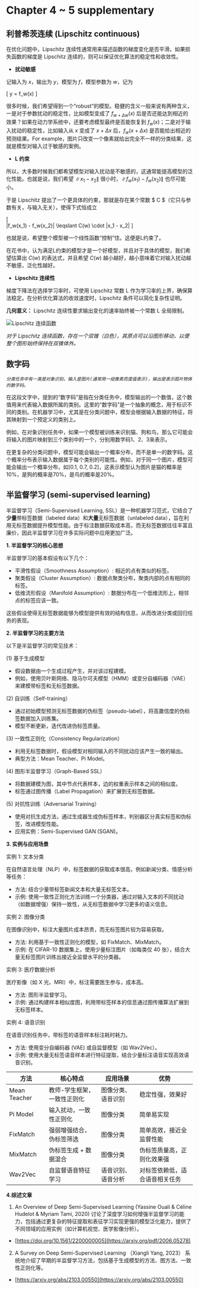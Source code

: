 # Chapter 4 ~ 5 supplementary

## 利普希茨连续 (Lipschitz continuous)

在优化问题中，Lipschitz 连续性通常用来描述函数的梯度变化是否平滑。如果损失函数的梯度是 Lipschitz 连续的，则可以保证优化算法的稳定性和收敛性。

- **扰动敏感**

记输入为 $x$，输出为 $y$，模型为 $f$，模型参数为 $w$，记为

\[ y = f_w(x) \] 

很多时候，我们希望得到一个“robust”的模型。稳健的含义一般来说有两种含义，一是对于参数扰动的稳定性，比如模型变成了 $f_{w+\Delta w}(x)$ 后是否还能达到相近的效果？如果在动力学系统中，还要考虑模型最终是否能恢复到 $f_w(x)$；二是对于输入扰动的稳定性，比如输入从 $x$ 变成了 $x + \Delta x$ 后，$f_w(x + \Delta x)$ 是否能给出相近的预测结果。For example，图片只改变一个像素就给出完全不一样的分类结果，这就是模型对输入过于敏感的案例。

- **L 约束**

所以，大多数时候我们都希望模型对输入扰动是不敏感的，这通常能提高模型的泛化性能。也就是说，我们希望 $\|x_1-x_2\|$ 很小时，$\|f_w(x_1) - f_w(x_2)\|$ 也尽可能小。

于是 Lipschitz 提出了一个更具体的约束，那就是存在某个常数 $ C $（它只与参数有关，与输入无关），使得下式恒成立

\[  
\|f_w(x_1) - f_w(x_2)\| \leqslant C(w) \cdot \|x_1 - x_2\| \]

也就是说，希望整个模型被一个线性函数“控制”住。这便是L约束了。

在花书中，认为满足L约束的模型才是一个好模型，并且对于具体的模型，我们希望估算出 $C(w)$ 的表达式，并且希望 $C(w)$ 越小越好，越小意味着它对输入扰动越不敏感，泛化性越好。

- **Lipschitz 连续性**

梯度下降法在选择学习率时，可使用 Lipschitz 常数 L 作为学习率的上界，确保算法稳定。在分析优化算法的收敛速度时，Lipschitz 条件可以简化复杂性证明。

**几何意义：** Lipschitz 连续性要求输出变化的速率始终被一个常数 L 全局限制。

![Lipschitz 连续函数](./Lipschitz_Visualisierung.gif)

*对于 Lipschitz 连续函数，存在一个双锥（白色），其原点可以沿图形移动，以便整个图形始终保持在双锥体外。*


##  数字码
*`分类任务中有一类是对象识别，输入是图片(通常用一组像素亮度值表示)，输出是表示图片物体的数字码。`*

在这段文字中，提到的“数字码”是指在分类任务中，模型输出的一个数值，这个数值用来代表输入数据所属的类别。这里的“数字码”是一个抽象的概念，用于标识不同的类别。在机器学习中，尤其是在分类问题中，模型会根据输入数据的特征，将其映射到一个预定义的类别上。

例如，在对象识别任务中，如果一个模型被训练来识别猫、狗和鸟，那么它可能会将输入的图片映射到三个类别中的一个，分别用数字码1、2、3来表示。

在更复杂的分类问题中，模型可能会输出一个概率分布，而不是单一的数字码。这个概率分布表示输入数据属于每个类别的可能性。例如，对于同一个图片，模型可能会输出一个概率分布，如[0.1, 0.7, 0.2]，这表示模型认为图片是猫的概率是10%，是狗的概率是70%，是鸟的概率是20%。

## 半监督学习 (semi-supervised learning)

半监督学习（Semi-Supervised Learning, SSL）是一种机器学习范式，它结合了**少量**带标签数据（labeled data）和**大量**无标签数据（unlabeled data），旨在利用无标签数据提升模型性能。由于标注数据获取成本高，而无标签数据往往丰富且廉价，因此半监督学习在许多实际问题中应用更加广泛。

**1. 半监督学习的核心思想**

半监督学习的基本假设有以下几个：

- 平滑性假设（Smoothness Assumption）: 相近的点有类似的标签。
- 聚类假设（Cluster Assumption）: 数据点聚类分布，聚类内部的点有相同的标签。
- 低维流形假设（Manifold Assumption）: 数据分布在一个低维流形上，相邻点的标签应该一致。

这些假设使得无标签数据能够为模型提供有效的结构信息，从而改进分类或回归任务的表现。

**2. 半监督学习的主要方法**

以下是半监督学习的常见技术：

(1) 基于生成模型

- 假设数据由一个生成过程产生，并对该过程建模。
- 例如，使用贝叶斯网络、隐马尔可夫模型（HMM）或变分自编码器（VAE）来建模带标签和无标签数据。

(2) 自训练（Self-training）

- 通过初始模型预测无标签数据的伪标签（pseudo-label），将高置信度的伪标签数据加入训练集。
- 模型不断更新，迭代改进伪标签质量。

(3) 一致性正则化（Consistency Regularization）

- 利用无标签数据时，假设模型对相同输入的不同扰动应该产生一致的输出。
- 典型方法：Mean Teacher、Pi Model。

(4) 图形半监督学习（Graph-Based SSL）

- 将数据建模为图，其中节点代表样本，边的权重表示样本之间的相似度。
- 标签通过图传播（Label Propagation）来扩展到无标签数据。

(5) 对抗性训练（Adversarial Training）

- 使用对抗生成方法，通过生成器生成伪标签样本，判别器区分真实标签和伪标签，改进模型性能。
- 应用实例：Semi-Supervised GAN (SGAN)。

**3. 实例与应用场景**

实例 1: 文本分类

在自然语言处理（NLP）中，标签数据的获取成本很高，例如新闻分类、情感分析等任务：

- 方法: 结合少量带标签新闻文本和大量无标签文本。
- 示例: 使用一致性正则化方法训练一个分类器，通过对输入文本的不同扰动（如数据增强）保持一致性，从无标签数据中学习更多的语义信息。

实例 2: 图像分类

在图像识别中，标注大量图片成本昂贵，而无标签图片较为容易获取。

- 方法: 利用基于一致性正则化的模型，如 FixMatch、MixMatch。
- 示例: 在 CIFAR-10 数据集上，使用少量标注图片（如每类仅 40 张），结合大量无标签图片训练出接近全监督水平的分类器。

实例 3: 医疗数据分析

医疗影像（如 X 光、MRI）中，标注需要医生参与，成本高。

- 方法: 图形半监督学习。
- 示例: 通过构建样本相似度图，利用带标签样本的信息通过图传播算法扩展到无标签样本。

实例 4: 语音识别

在语音识别任务中，带标签的语音样本标注耗时耗力。

- 方法: 使用变分自编码器 (VAE) 或自监督模型（如 Wav2Vec）。
- 示例: 使用大量无标签语音样本进行特征提取，结合少量标注语音实现高效语音识别。


|方法	|核心特点|应用场景|优势|
| ----- | ------- | ----- | ----- |
|Mean Teacher|教师-学生框架，一致性正则化|图像分类、语音识别|稳定性强，效果好|
|Pi Model|输入扰动，一致性正则化|图像分类|简单易实现|
|FixMatch|强弱增强结合，伪标签筛选|图像分类|简单高效，接近全监督性能|
|MixMatch|伪标签生成 + 数据混合|图像分类|伪标签质量高，正则化效果强|
|Wav2Vec |自监督语音特征学习|语音识别、语音分析|对标签依赖低，适合语音相关任务|

**4.综述文章**

1. An Overview of Deep Semi-Supervised Learning (Yassine Ouali & Céline Hudelot & Myriam Tami, 2020) 
讨论了深度学习如何增强半监督学习的能力，包括通过更复杂的特征提取和表征学习实现更强的模型泛化能力，提供了不同领域的应用实例（如计算机视觉、医学影像分析）。
- [https://doi.org/10.1561/2200000005](https://arxiv.org/pdf/2006.05278)

2. A Survey on Deep Semi-Supervised Learning （Xiangli Yang, 2023）
系统地介绍了早期的半监督学习方法，包括基于生成模型的方法、图方法、一致性正则化等。
- [https://arxiv.org/abs/2103.00550](https://arxiv.org/abs/2103.00550)


